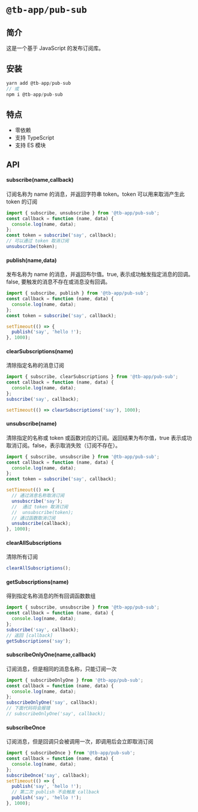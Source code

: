 # `@tb-app/pub-sub`

## 简介

这是一个基于 JavaScript 的发布订阅库。

## 安装

```js
yarn add @tb-app/pub-sub
// 或
npm i @tb-app/pub-sub
```

## 特点

- 零依赖
- 支持 TypeScript
- 支持 ES 模块

## API

#### subscribe(name,callback)

订阅名称为 name 的消息，并返回字符串 token。token 可以用来取消产生此 token 的订阅

```js
import { subscribe, unsubscribe } from '@tb-app/pub-sub';
const callback = function (name, data) {
  console.log(name, data);
};
const token = subscribe('say', callback);
// 可以通过 token 取消订阅
unsubscribe(token);
```

#### publish(name,data)

发布名称为 name 的消息，并返回布尔值。true, 表示成功触发指定消息的回调。 false, 要触发的消息不存在或消息没有回调。

```js
import { subscribe, publish } from '@tb-app/pub-sub';
const callback = function (name, data) {
  console.log(name, data);
};
const token = subscribe('say', callback);

setTimeout(() => {
  publish('say', 'hello !');
}, 1000);
```

#### clearSubscriptions(name)

清除指定名称的消息订阅

```js
import { subscribe, clearSubscriptions } from '@tb-app/pub-sub';
const callback = function (name, data) {
  console.log(name, data);
};
subscribe('say', callback);

setTimeout(() => clearSubscriptions('say'), 1000);
```

#### unsubscribe(name)

清除指定的名称或 token 或函数对应的订阅。返回结果为布尔值，true 表示成功取消订阅。false，表示取消失败（订阅不存在）。

```js
import { subscribe, unsubscribe } from '@tb-app/pub-sub';
const callback = function (name, data) {
  console.log(name, data);
};
const token = subscribe('say', callback);

setTimeout(() => {
  // 通过消息名称取消订阅
  unsubscribe('say');
  //  通过 token 取消订阅
  //  unsubscribe(token);
  // 通过函数取消订阅
  unsubscribe(callback);
}, 1000);
```

#### clearAllSubscriptions

清除所有订阅

```js
clearAllSubscriptions();
```

#### getSubscriptions(name)

得到指定名称消息的所有回调函数数组

```js
import { subscribe, unsubscribe } from '@tb-app/pub-sub';
const callback = function (name, data) {
  console.log(name, data);
};
subscribe('say', callback);
// 返回 [callback]
getSubscriptions('say');
```

#### subscribeOnlyOne(name,callback)

订阅消息，但是相同的消息名称，只能订阅一次

```js
import { subscribeOnlyOne } from '@tb-app/pub-sub';
const callback = function (name, data) {
  console.log(name, data);
};
subscribeOnlyOne('say', callback);
// 下面代码将会报错
// subscribeOnlyOne('say', callback);
```

#### subscribeOnce

订阅消息，但是回调只会被调用一次，即调用后会立即取消订阅

```js
import { subscribeOnce } from '@tb-app/pub-sub';
const callback = function (name, data) {
  console.log(name, data);
};
subscribeOnce('say', callback);
setTimeout(() => {
  publish('say', 'hello !');
  // 第二次 publish 不会触发 callback
  publish('say', 'hello !');
}, 1000);
```
